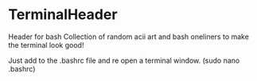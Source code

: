 # TerminalHeader
Header for bash 
Collection of random acii art and bash oneliners to make the terminal look good!

Just add to the .bashrc file and re open a terminal window.
(sudo nano .bashrc)
